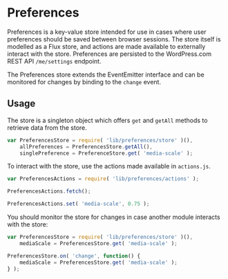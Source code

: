 Preferences
===========

Preferences is a key-value store intended for use in cases where user preferences should be saved between browser sessions. The store itself is modelled as a Flux store, and actions are made available to externally interact with the store. Preferences are persisted to the WordPress.com REST API `/me/settings` endpoint.

The Preferences store extends the EventEmitter interface and can be monitored for changes by binding to the `change` event.

## Usage

The store is a singleton object which offers `get` and `getAll` methods to retrieve data from the store.

```js
var PreferencesStore = require( 'lib/preferences/store' )(),
	allPreferences = PreferencesStore.getAll(),
	singlePreference = PreferenceStore.get( 'media-scale' );
```

To interact with the store, use the actions made available in `actions.js`.

```js
var PreferencesActions = require( 'lib/preferences/actions' );

PreferencesActions.fetch();

PreferencesActions.set( 'media-scale', 0.75 );
```

You should monitor the store for changes in case another module interacts with the store:

```js
var PreferencesStore = require( 'lib/preferences/store' )(),
	mediaScale = PreferencesStore.get( 'media-scale' );

PreferencesStore.on( 'change', function() {
	mediaScale = PreferencesStore.get( 'media-scale' );
} );
```
